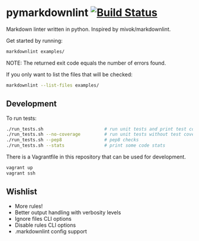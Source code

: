 # pymarkdownlint [![Build Status](https://travis-ci.org/jorisroovers/pymarkdownlint.svg?branch=master)](https://travis-ci.org/jorisroovers/pymarkdownlint)
Markdown linter written in python. Inspired by mivok/markdownlint.

Get started by running:
```bash
markdownlint examples/
```
NOTE: The returned exit code equals the number of errors found.

If you only want to list the files that will be checked: 
```bash
markdownlint --list-files examples/
```

## Development ##

To run tests:
```bash
./run_tests.sh                       # run unit tests and print test coverage
./run_tests.sh --no-coverage         # run unit tests without test coverage
./run_tests.sh --pep8                # pep8 checks
./run_tests.sh --stats               # print some code stats
```

There is a Vagrantfile in this repository that can be used for development.
```bash
vagrant up
vagrant ssh
```

## Wishlist ##
- More rules!
- Better output handling with verbosity levels
- Ignore files CLI options
- Disable rules CLI options
- .markdownlint config support